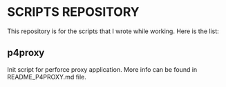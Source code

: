 # SCRIPTS REPOSITORY

This repository is for the scripts that I wrote while working. Here is the list:

## p4proxy
Init script for perforce proxy application. More info can be found in README_P4PROXY.md file.

